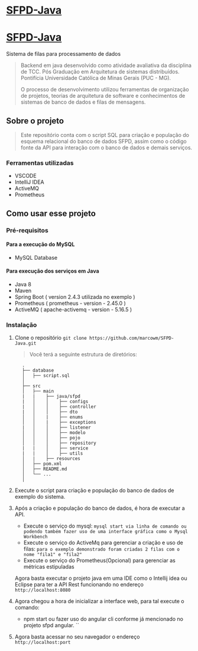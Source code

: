 # [SFPD-Java]()
# [SFPD-Java]()
Sistema de filas para processamento de dados

> Backend em java desenvolvido como atividade avaliativa da disciplina de TCC.
> Pós Graduação em Arquitetura de sistemas distribuídos.
> Pontifícia Universidade Católica de Minas Gerais (PUC - MG).
> 
> O processo de desenvolvimento utilizou ferramentas de organização de projetos, teorias de arquitetura de software e conhecimentos de sistemas de banco de dados e filas de mensagens.

## Sobre o projeto
> Este repositório conta com o script SQL para criação e população do esquema relacional do banco de dados SFPD, assim como o código fonte da API para interação com o banco de dados e demais serviços.

### Ferramentas utilizadas
* VSCODE
* IntelliJ IDEA
* ActiveMQ
* Prometheus

## Como usar esse projeto

### Pré-requisitos

#### Para a execução do MySQL
* MySQL Database

#### Para execução dos serviços em Java

* Java 8
* Maven
* Spring Boot ( version 2.4.3 utilizada no exemplo )
* Prometheus ( prometheus - version - 2.45.0 )
* ActiveMQ ( apache-activemq - version - 5.16.5 )

### Instalação

1. Clone o repositório
	`git clone https://github.com/marcowm/SFPD-Java.git`

	> Você terá a seguinte estrutura de diretórios:

```
      .
      ├── database
      │   ├── script.sql
      │
      ├── src
      │   ├── main
      |   |    ├── java/sfpd
      |   │    │    ├── configs
      |   │    │    ├── controller
      |   │    │    ├── dto
      │   │    |    ├── enums
      │   │    |    ├── exceptions
      |   │    │    ├── listener
      │   │    │    ├── modelo
      │   │    │    ├── pojo
      │   │    │    ├── repository
      |   |    │    ├── service
      |   |    │    ├── utils
      │   |    ├── resources
      │   ├── pom.xml
      │   ├── README.md
      │   └── ...
      │
```


2. Execute o script para criação e população do banco de dados de exemplo do sistema.

3. Após a criação e população do banco de dados, é hora de executar a API.
	* Execute o serviço do mysql:
		`mysql start via linha de comando ou podendo também fazer uso de uma interface gráfica como o Mysql Workbench`
	* Execute o serviço do ActiveMq para gerenciar a criação e uso de filas:
		`para o exemplo demonstrado foram criadas 2 filas com o nome "fila1" e "fila2" `
	* Execute o serviço do Prometheus(Opcional) para gerenciar as métricas estipuladas

	Agora basta executar o projeto java em uma IDE como o Intellij idea ou Eclipse para ter a API Rest funcionando no endereço `http://localhost:8080`

4. Agora chegou a hora de inicializar a interface web, para tal execute o comando: 
	* npm start ou fazer uso do angular cli conforme já mencionado no projeto sfpd angular.
		``
5. Agora basta acessar no seu navegador o endereço `http://localhost:port`
   
